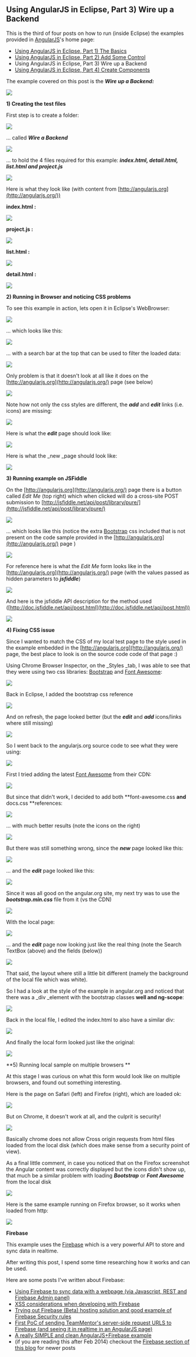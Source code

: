##  Using AngularJS in Eclipse, Part 3) Wire up a Backend 

This is the third of four posts on how to run (inside Eclipse) the examples provided in [AngularJS](http://angularjs.org/http://angularjs.org/)'s home page:  


  * [Using AngularJS in Eclipse, Part 1) The Basics](http://blog.diniscruz.com/2014/02/using-angularjs-in-eclipse-part-1.html)
  * [Using AngularJS in Eclipse, Part 2) Add Some Control](http://blog.diniscruz.com/2014/02/using-angularjs-in-eclipse-part-2-add.html) 
  * Using AngularJS in Eclipse, Part 3) Wire up a Backend
  * [Using AngularJS in Eclipse, Part 4) Create Components](http://blog.diniscruz.com/2014/02/using-angularjs-in-eclipse-part-4.html)

The example covered on this post is the _**Wire up a Backend:**_

[![](images/Screen_Shot_2014-02-20_at_12_44_58.png)](http://2.bp.blogspot.com/-LmHrtR1wgVk/UwZSOT3rM4I/AAAAAAAAHHA/-lYyuV9yJv4/s1600/Screen+Shot+2014-02-20+at+12.44.58.png)

**1) Creating the test files**

First step is to create a folder:

[![](images/Screen_Shot_2014-02-20_at_12_48_54.png)](http://4.bp.blogspot.com/-9RvoM-BFNUg/UwZSORWWWwI/AAAAAAAAHG8/2uvty0EmjJ0/s1600/Screen+Shot+2014-02-20+at+12.48.54.png)
  
... called **_Wire a Backend_**

[![](images/Screen_Shot_2014-02-20_at_12_49_17.png)](http://2.bp.blogspot.com/-ViK5zZlBsiY/UwZSQjhnNvI/AAAAAAAAHHo/UC73rUgv14U/s1600/Screen+Shot+2014-02-20+at+12.49.17.png)
  
... to hold the 4 files required for this example: **_index.html, detail.html, list.html and project.js_**

[![](images/Screen_Shot_2014-02-20_at_12_50_41.png)](http://1.bp.blogspot.com/-Qbmey9P_VQ4/UwZSOxC_0jI/AAAAAAAAHHI/MHQDZj51VKA/s1600/Screen+Shot+2014-02-20+at+12.50.41.png)
  
Here is what they look like (with content from [http://angularjs.org](http://angularjs.org/))

**index.html :**

[![](images/Screen_Shot_2014-02-20_at_12_51_18.png)](http://4.bp.blogspot.com/-cV55mPXAN6I/UwZSPBlmoGI/AAAAAAAAHHY/v9SpTKeHVi4/s1600/Screen+Shot+2014-02-20+at+12.51.18.png)

**project.js :**

[![](images/Screen_Shot_2014-02-20_at_12_51_42.png)](http://1.bp.blogspot.com/-nRfTXlAYPVk/UwZSPoFCFaI/AAAAAAAAHHU/6mvBYddY3WA/s1600/Screen+Shot+2014-02-20+at+12.51.42.png)
  
**list.html :**

[![](images/Screen_Shot_2014-02-20_at_12_52_01.png)](http://3.bp.blogspot.com/-52LYMTHNn3M/UwZSQdou9PI/AAAAAAAAHHg/uiCsOWelzRY/s1600/Screen+Shot+2014-02-20+at+12.52.01.png)
  
**detail.html :**

[![](images/Screen_Shot_2014-02-20_at_12_52_19.png)](http://4.bp.blogspot.com/--VfqTpbaH-w/UwZSSxQSJiI/AAAAAAAAHIE/2aiuzE2eou8/s1600/Screen+Shot+2014-02-20+at+12.52.19.png)
  
**2) Running in Browser and noticing CSS problems**

To see this example in action, lets open it in Eclipse's WebBrowser:

[![](images/Screen_Shot_2014-02-20_at_12_54_26.png)](http://2.bp.blogspot.com/-JmGiE67XJ1U/UwZSQ4NEySI/AAAAAAAAHH4/OQckcWhV7z0/s1600/Screen+Shot+2014-02-20+at+12.54.26.png)

... which looks like this:

[![](images/Screen_Shot_2014-02-20_at_12_54_50.png)](http://4.bp.blogspot.com/-MFiiYABrgV0/UwZSRh8f8eI/AAAAAAAAHH0/zxTXWFlVCok/s1600/Screen+Shot+2014-02-20+at+12.54.50.png)
  
... with a search bar at the top that can be used to filter the loaded data:

[![](images/Screen_Shot_2014-02-20_at_12_55_18.png)](http://1.bp.blogspot.com/-UVS4ZSJUcsk/UwZSSKbK0BI/AAAAAAAAHIA/01H1YRWnzeQ/s1600/Screen+Shot+2014-02-20+at+12.55.18.png)
  
Only problem is that it doesn't look at all like it does on the [http://angularjs.org](http://angularjs.org/) page (see below)

[![](images/Screen_Shot_2014-02-20_at_12_56_10.png)](http://4.bp.blogspot.com/-SOaPvX9UHb0/UwZSSkFZ5ZI/AAAAAAAAHIc/Qo2-IQhgQ48/s1600/Screen+Shot+2014-02-20+at+12.56.10.png)

Note how not only the css styles are different, the **_add_** and **_edit_** links (i.e. icons) are missing:

[![](images/Screen_Shot_2014-02-20_at_12_56_26.png)](http://3.bp.blogspot.com/-yrByMuiuvAY/UwZSTEAaASI/AAAAAAAAHIY/njCBnxml5p0/s1600/Screen+Shot+2014-02-20+at+12.56.26.png)

Here is what the **_edit_** page should look like:

[![](images/Screen_Shot_2014-02-20_at_12_56_33.png)](http://3.bp.blogspot.com/-jaIDBhryvJ8/UwZST_p7_2I/AAAAAAAAHIU/rHZxb3s8UHU/s1600/Screen+Shot+2014-02-20+at+12.56.33.png)

Here is what the _new _page should look like:

[![](images/Screen_Shot_2014-02-20_at_12_56_40.png)](http://1.bp.blogspot.com/-PBfZYqvKX8w/UwZSUkjhtAI/AAAAAAAAHI4/Kf6OEBNzG8s/s1600/Screen+Shot+2014-02-20+at+12.56.40.png)

  
**3) Running example on JSFiddle**  

On the [http://angularjs.org](http://angularjs.org/) page there is a button called _Edit Me_ (top right) which when clicked will do a cross-site POST submission to [http://jsfiddle.net/api/post/library/pure/](http://jsfiddle.net/api/post/library/pure/)

[![](images/Screen_Shot_2014-02-20_at_12_57_02.png)](http://1.bp.blogspot.com/-5w81elhYVwk/UwZSUzAHZzI/AAAAAAAAHIs/ipXy6sv83ms/s1600/Screen+Shot+2014-02-20+at+12.57.02.png)

... which looks like this (notice the extra [Bootstrap](http://getbootstrap.com/) css included that is not present on the code sample provided in the [http://angularjs.org](http://angularjs.org/) page )

[![](images/Screen_Shot_2014-02-20_at_12_57_23.png)](http://2.bp.blogspot.com/-NHFWXkPYyCY/UwZSVEsy9VI/AAAAAAAAHIw/pFLXiGrEDqM/s1600/Screen+Shot+2014-02-20+at+12.57.23.png)

For reference here is what the _Edit Me_ form looks like in the [http://angularjs.org](http://angularjs.org/) page (with the values passed as hidden parameters to **_jsfiddle_**)

[![](images/Screen_Shot_2014-02-21_at_10_32_05.png)](http://3.bp.blogspot.com/--UXupBaCiyo/Uwcr0sGoE-I/AAAAAAAAHMU/jsMXQhmdAy4/s1600/Screen+Shot+2014-02-21+at+10.32.05.png)
  
And here is the jsfiddle API description for the method used ([http://doc.jsfiddle.net/api/post.html](http://doc.jsfiddle.net/api/post.html))

[![](images/Screen_Shot_2014-02-21_at_10_32_14.png)](http://1.bp.blogspot.com/-_ChRfoBBSH0/Uwcr0ib_rdI/AAAAAAAAHMY/c1C9kCiZhC8/s1600/Screen+Shot+2014-02-21+at+10.32.14.png)
  
**4) Fixing CSS issue**

Since I wanted to match the CSS of my local test page to the style used in the example embedded in the  [http://angularjs.org](http://angularjs.org/) page, the best place to look is on the source code code of that page :)

Using Chrome Browser Inspector, on the _Styles _tab, I was able to see that they were using two css libraries: [Bootstrap](http://getbootstrap.com/) and [Font Awesome](http://fortawesome.github.io/Font-Awesome/):

[![](images/Screen_Shot_2014-02-20_at_13_00_14.png)](http://1.bp.blogspot.com/-uvU2nhN9tGI/UwZSWBud48I/AAAAAAAAHI0/_tORlG2tFlI/s1600/Screen+Shot+2014-02-20+at+13.00.14.png)
  
Back in Eclipse, I added the bootstrap css reference

[![](images/Screen_Shot_2014-02-20_at_13_00_45.png)](http://2.bp.blogspot.com/-ju27b_g7A2w/UwZSYvdMH8I/AAAAAAAAHJo/KV-Sdd7Ln7s/s1600/Screen+Shot+2014-02-20+at+13.00.45.png)

And on refresh, the page looked better (but the **_edit_** and **_add_** icons/links where still missing)

[![](images/Screen_Shot_2014-02-20_at_13_00_53.png)](http://3.bp.blogspot.com/-7MglsZciksk/UwZSWgoTOcI/AAAAAAAAHJA/FYT95N3W9F8/s1600/Screen+Shot+2014-02-20+at+13.00.53.png)
  
So I went back to the angularjs.org source code to see what they were using:

[![](images/Screen_Shot_2014-02-20_at_13_01_24.png)](http://1.bp.blogspot.com/-Nh7RaNR6x1Y/UwZSW1VGEkI/AAAAAAAAHJI/YE_TKvC3e4s/s1600/Screen+Shot+2014-02-20+at+13.01.24.png)
  
First I tried adding the latest [Font Awesome](http://fortawesome.github.io/Font-Awesome/) from their CDN:

[![](images/Screen_Shot_2014-02-20_at_13_03_44.png)](http://2.bp.blogspot.com/-uZJ_uLdwfgo/UwZSXLXg5iI/AAAAAAAAHJQ/IQf7sv_2av8/s1600/Screen+Shot+2014-02-20+at+13.03.44.png)

But since that didn't work, I decided to add both **font-awesome.css **and** docs.css **references:

[![](images/Screen_Shot_2014-02-20_at_13_03_54.png)](http://4.bp.blogspot.com/-4-V8N_zc8ic/UwZSZ3dWYBI/AAAAAAAAHKI/rBpBAPqPGTo/s1600/Screen+Shot+2014-02-20+at+13.03.54.png)
  
... with much better results (note the icons on the right)

[![](images/Screen_Shot_2014-02-20_at_13_04_03.png)](http://1.bp.blogspot.com/-_6YtynFQ9wI/UwZSXxIvecI/AAAAAAAAHJk/Zd0xd0PH2sg/s1600/Screen+Shot+2014-02-20+at+13.04.03.png)
  
But there was still something wrong, since the **_new_** page looked like this:

[![](images/Screen_Shot_2014-02-20_at_13_04_46.png)](http://4.bp.blogspot.com/-Re6PmYx4oMA/UwZSY1GMljI/AAAAAAAAHJw/Hg5w2EfSH-g/s1600/Screen+Shot+2014-02-20+at+13.04.46.png)

... and the **_edit_** page looked like this:  

[![](images/Screen_Shot_2014-02-20_at_13_05_27.png)](http://1.bp.blogspot.com/-Uct0eEwguKo/UwZSZwlfMUI/AAAAAAAAHKE/GxxgbK8066w/s1600/Screen+Shot+2014-02-20+at+13.05.27.png)
  
Since it was all good on the angular.org site, my next try was to use the **_bootstrap.min.css_** file from it (vs the CDN)

[![](images/Screen_Shot_2014-02-20_at_13_06_34.png)](http://3.bp.blogspot.com/-boxmXe8L1uE/UwZSa2hLhBI/AAAAAAAAHKY/G06G6dpsMIs/s1600/Screen+Shot+2014-02-20+at+13.06.34.png)
  
With the local page:

[![](images/Screen_Shot_2014-02-20_at_13_07_00.png)](http://2.bp.blogspot.com/-rxiAUr_7ecI/UwZSbCFxsNI/AAAAAAAAHKU/pdWrMlxMm8I/s1600/Screen+Shot+2014-02-20+at+13.07.00.png)
  
... and the **_edit_** page now looking just like the real thing (note the Search TextBox (above) and the fields (below))

[![](images/Screen_Shot_2014-02-20_at_13_07_09.png)](http://4.bp.blogspot.com/-wR06kqYaeJM/UwZSbgnf7cI/AAAAAAAAHKc/_HsT0taKRCg/s1600/Screen+Shot+2014-02-20+at+13.07.09.png)
  
That said, the layout where still a little bit different (namely the background of the local file which was white).

So I had a look at the style of the example in angular.org and noticed that there was a _div _element with the bootstrap classes **well **and** ng-scope**:

[![](images/Screen_Shot_2014-02-20_at_13_09_12.png)](http://4.bp.blogspot.com/-G7jVQFIf5Kc/UwZScHDlCgI/AAAAAAAAHKw/5-af8iWtzbM/s1600/Screen+Shot+2014-02-20+at+13.09.12.png)
  
Back in the local file, I edited the index.html to also have a similar div:

[![](images/Screen_Shot_2014-02-20_at_13_09_24.png)](http://3.bp.blogspot.com/-sFXS8qVn_EE/UwZScUsex1I/AAAAAAAAHKs/tMsnXlyi80A/s1600/Screen+Shot+2014-02-20+at+13.09.24.png)
  
And finally the local form looked just like the original:

[![](images/Screen_Shot_2014-02-20_at_13_09_41.png)](http://4.bp.blogspot.com/-P2WQLTMU_OM/UwZSdAzBoXI/AAAAAAAAHK4/qeQrbsRJV00/s1600/Screen+Shot+2014-02-20+at+13.09.41.png)
  
**5) Running local sample on multiple browsers **

At this stage I was curious on what this form would look like on multiple browsers, and found out something interesting.

Here is the page on Safari (left) and Firefox (right), which are loaded ok:

[![](images/Screen_Shot_2014-02-20_at_13_11_32.png)](http://4.bp.blogspot.com/-XuwFxyknYZA/UwZSdYp7YlI/AAAAAAAAHLA/jJfzxYHE0Yc/s1600/Screen+Shot+2014-02-20+at+13.11.32.png)
  
But on Chrome, it doesn't work at all, and the culprit is security!

[![](images/Screen_Shot_2014-02-20_at_13_12_02.png)](http://4.bp.blogspot.com/-c4WpZOz_qlQ/UwZSdmS3CVI/AAAAAAAAHLI/XnZ1tm1Logo/s1600/Screen+Shot+2014-02-20+at+13.12.02.png)

Basically chrome does not allow Cross origin requests from html files loaded from the local disk (which does make sense from a security point of view).

As a final little comment, in case you noticed that on the Firefox screenshot the Angular content was correctly displayed but the icons didn't show up, that much be a similar problem with loading **_Bootstrap_** or **_Font Awesome_** from the local disk

[![](images/Screen_Shot_2014-02-21_at_10_57_01.png)](http://4.bp.blogspot.com/-h1xrHjIS4_I/UwcxsMGSCtI/AAAAAAAAHMs/msXV3Ft-kyc/s1600/Screen+Shot+2014-02-21+at+10.57.01.png)

Here is the same example running on Firefox browser, so it works when loaded from http:

[![](images/Screen_Shot_2014-02-21_at_11_01_06.png)](http://4.bp.blogspot.com/-1bHY2qKGZo4/UwcyODBK-2I/AAAAAAAAHM0/G_Xqb61JQsM/s1600/Screen+Shot+2014-02-21+at+11.01.06.png)

**Firebase**  

This example uses the [Firebase](https://firebase.org/) which is a very powerful API to store and sync data in realtime.

After writing this post, I spend some time researching how it works and can be used.

Here are some posts I've written about Firebase:

  * [Using Firebase to sync data with a webpage (via Javascript, REST and Firebase Admin panel)](http://blog.diniscruz.com/2014/02/using-firebase-to-sync-data-with.html) 
  * [XSS considerations when developing with Firebase](http://blog.diniscruz.com/2014/02/xss-considerations-when-developing-with.html) 
  * [Trying out Firebase (Beta) hosting solution and good example of Firebase Security rules](http://blog.diniscruz.com/2014/02/trying-our-firebase-beta-hosting.html) 
  * [First PoC of sending TeamMentor's server-side request URLS to Firebase (and seeing it in realtime in an AngularJS page)](http://blog.diniscruz.com/2014/02/first-poc-of-sending-teammentors-server.html) 
  * [A really SIMPLE and clean AngularJS+Firebase example](http://blog.diniscruz.com/2014/02/a-really-simple-and-clean.html) 
  * (if you are reading this after Feb 2014) checkout the [Firebase section of this blog](http://blog.diniscruz.com/search/label/Firebase) for newer posts 
